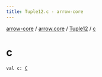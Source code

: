 ```yaml
---
title: Tuple12.c - arrow-core
---
```


[arrow-core](../../index.html) / [arrow.core](../index.html) / [Tuple12](index.html) / [c](./c.html)

# c

`val c: `[`C`](index.html#C)